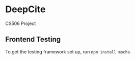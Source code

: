 # DeepCite
CS506 Project

## Frontend Testing
To get the testing framework set up, run `npm install mocha`
